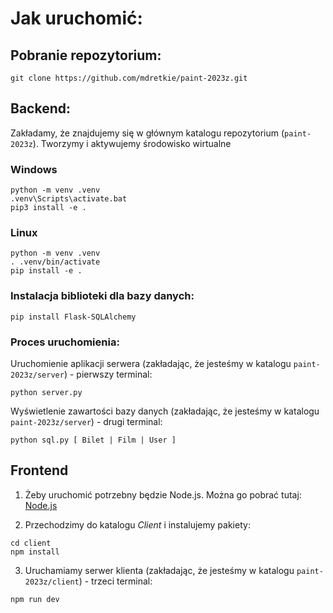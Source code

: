 # Jak uruchomić:

## Pobranie repozytorium:
```
git clone https://github.com/mdretkie/paint-2023z.git
```
## Backend:
Zakładamy, że znajdujemy się w głównym katalogu repozytorium (`paint-2023z`). Tworzymy i aktywujemy środowisko wirtualne

### Windows

```
python -m venv .venv
.venv\Scripts\activate.bat
pip3 install -e .
```

### Linux

```
python -m venv .venv
. .venv/bin/activate
pip install -e .
```

### Instalacja biblioteki dla bazy danych:
```
pip install Flask-SQLAlchemy
```

### Proces uruchomienia:
Uruchomienie aplikacji serwera (zakładając, że jesteśmy w katalogu `paint-2023z/server`) - pierwszy terminal:
```
python server.py
```
Wyświetlenie zawartości bazy danych (zakładając, że jesteśmy w katalogu `paint-2023z/server`) - drugi terminal:
```
python sql.py [ Bilet | Film | User ]
```


## Frontend
1. Żeby uruchomić potrzebny będzie Node.js. Można go pobrać tutaj: [Node.js](https://nodejs.org/en)

2. Przechodzimy do katalogu *Client* i instalujemy pakiety:
```
cd client
npm install
```

3. Uruchamiamy serwer klienta (zakładając, że jesteśmy w katalogu `paint-2023z/client`) - trzeci terminal:
```
npm run dev
```
